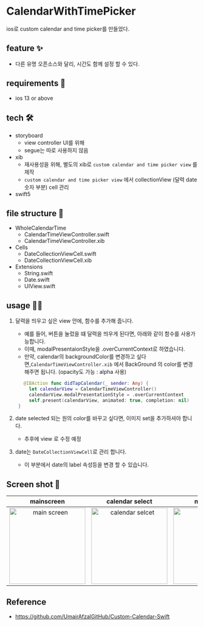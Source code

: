 # CalendarWithTimePicker
ios로 custom calendar and time picker를 만들었다. 

## feature ✨
- 다른 유명 오픈소스와 달리, 시간도 함께 설정 할 수 있다.

## requirements 📝
- ios 13 or above

## tech 🛠
- storyboard 
  - view controller UI를 위해 
  - segue는 따로 사용하지 않음
- xib
  - 재사용성을 위해, 별도의 xib로 `custom calendar and time picker view` 를 제작
  - `custom calendar and time picker view` 에서 collectionView (달력 date 숫자 부분) cell 관리
- swift5

## file structure 📂
- WholeCalendarTime
  - CalendarTimeViewController.swift
  - CalendarTimeViewController.xib
- Cells
  - DateCollectionViewCell.swift
  - DateCollectionViewCell.xib
- Extensions
  - String.swift
  - Date.swift
  - UIView.swift
  
## usage 💁‍♂️
1. 달력을 띄우고 싶은 view 안에, 함수를 추가해 줍니다.
    - 예를 들어, 버튼을 눌렀을 떄 달력을 띄우게 된다면, 아래와 같이 함수를 사용가능합니다.
    - 이때, modalPresentaionStyle을 .overCurrentContext로 하였습니다.
    - 만약, calendar의 backgroundColor를 변경하고 싶다면,```CalendarTimeViewController.xib``` 에서 BackGround 의 color를 변경해주면 됩니다. (opacity도 가능 : alpha 사용)
    
   ```swift
      @IBAction func didTapCalendar(_ sender: Any) {
        let calendarView = CalendarTimeViewController()
        calendarView.modalPresentationStyle = .overCurrentContext
        self.present(calendarView, animated: true, completion: nil)
    }
   ```

   
2. date selected 되는 원의 color를 바꾸고 싶다면, 이미지 set을 추가하셔야 합니다.
    - 추후에 view 로 수정 예정
  
3. date는 ```DateCollectionViewCell```로 관리 합니다.
    - 이 부분에서 date의 label 속성등을 변경 할 수 있습니다.

## Screen shot 📸
|mainscreen|calendar select|next month|previous month|time picker|time select|
|:---:|:---:|:---:|:---:|:---:|:---:|
|<img src="https://user-images.githubusercontent.com/46439995/104694091-06ea0e00-574e-11eb-8ba9-f4fdc2cbae32.png" width="200" alt="main screen" />|<img src="https://user-images.githubusercontent.com/46439995/104694359-6e07c280-574e-11eb-9821-436f1c589429.png" width="200" alt="calendar selcet" />|<img src="https://user-images.githubusercontent.com/46439995/104694386-74963a00-574e-11eb-93f6-4ba278d19cdd.png" width="200" alt="next month" />|<img src="https://user-images.githubusercontent.com/46439995/104694407-7c55de80-574e-11eb-8ea7-896b8bcba28d.png" width="200" alt="pre month" />|<img src="https://user-images.githubusercontent.com/46439995/104694450-88da3700-574e-11eb-9471-6d3a096f5306.png" width="200" alt="time picker" />|<img src="https://user-images.githubusercontent.com/46439995/104829917-27d07180-58bc-11eb-9ae5-3331692f4340.png" width="200" alt="time select" />|

## Reference
- https://github.com/UmairAfzalGitHub/Custom-Calendar-Swift
